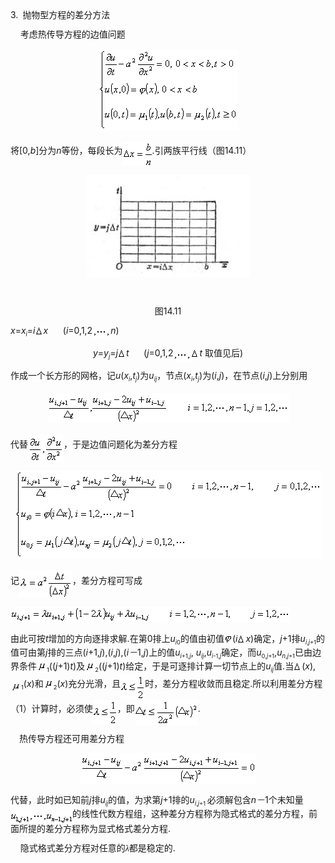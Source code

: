 <div class=Section1>
<p class=MsoNormal style='line-height:12.0pt;text-autospace:none;vertical-align:
bottom'><span lang=EN-US>3.</span><span lang=EN-US style='font-family:宋体_GB2312'>&nbsp;
</span><span lang=ZH-CN style='font-family:宋体_GB2312'>抛物型方程的差分方法</span></p>
<p class=MsoNormal style='line-height:12.0pt;text-autospace:none;vertical-align:
bottom'><span lang=EN-US>&nbsp;&nbsp;&nbsp; </span><span lang=ZH-CN
style='font-family:宋体_GB2312'>考虑热传导方程的边值问题</span></p>
<p class=MsoNormal align=center style='text-align:center;line-height:12.0pt;
text-autospace:none;vertical-align:bottom'><sub><span lang=EN-US><img
width=223 height=131 src="res/17e9d95da129bdd93c34fb6cc6aaaa52_5810_files/image002.gif"
u1:shapes="_x0000_i1025"></span></sub></p>
<p class=MsoNormal style='line-height:12.0pt;text-autospace:none;vertical-align:
bottom'><span lang=ZH-CN style='font-family:宋体_GB2312'>将</span><span
lang=EN-US>[0,<i>b</i>]</span><span lang=ZH-CN style='font-family:宋体_GB2312'>分为</span><i><span
lang=EN-US>n</span></i><span lang=ZH-CN style='font-family:宋体_GB2312'>等份，每段长为</span><sub><span
lang=EN-US><img width=47 height=39
src="res/17e9d95da129bdd93c34fb6cc6aaaa52_5810_files/image004.gif" u1:shapes="_x0000_i1026"
align=absmiddle></span></sub><span lang=EN-US>.</span><span lang=ZH-CN
style='font-family:宋体_GB2312'>引两族平行线（图</span><span lang=EN-US>14.11</span><span
lang=ZH-CN style='font-family:宋体_GB2312'>）</span></p>
<p class=MsoNormal align=center style='text-align:center;line-height:12.0pt;
text-autospace:none;vertical-align:bottom'><span lang=EN-US><img width=262
height=163 src="res/17e9d95da129bdd93c34fb6cc6aaaa52_5810_files/image006.jpg"
u1:shapes="_x0000_i1027"></span></p>
<p class=MsoNormal align=center style='text-align:center;line-height:12.0pt;
text-autospace:none;vertical-align:bottom'><span lang=EN-US>&nbsp;</span></p>
<p class=MsoNormal align=center style='text-align:center;line-height:12.0pt;
text-autospace:none;vertical-align:bottom'><span lang=ZH-CN style='font-family:
宋体_GB2312'>图</span><span lang=EN-US>14.11</span></p>
<p class=MsoNormal style='line-height:12.0pt;text-autospace:none;vertical-align:
bottom'><i><span lang=EN-US>x</span></i><span lang=EN-US>=<i>x</i></span><i><sub><span
lang=EN-US style='font-size:7.0pt'>i</span></sub></i><span lang=EN-US>=<i>i<img
width=13 height=19 src="res/17e9d95da129bdd93c34fb6cc6aaaa52_5810_files/1.gif" align=absmiddle>x</i>&nbsp;&nbsp;&nbsp;&nbsp;&nbsp;
(<i>i</i>=0,1,2<sub><img width=29 height=15
src="res/17e9d95da129bdd93c34fb6cc6aaaa52_5810_files/image008.gif" u1:shapes="_x0000_i1035"
align=absmiddle></sub><i>n</i>)</span></p>
<p class=MsoNormal align=center style='text-align:center;line-height:12.0pt;
text-autospace:none;vertical-align:bottom'><i><span lang=EN-US>y</span></i><span
lang=EN-US>=<i>y</i></span><i><sub><span lang=EN-US style='font-size:7.0pt'>j</span></sub></i><span
lang=EN-US>=<i>j<img width=13 height=19 src="res/17e9d95da129bdd93c34fb6cc6aaaa52_5810_files/1.gif"
align=absmiddle>t</i>&nbsp;&nbsp;&nbsp;&nbsp;&nbsp; (<i>j</i>=0,1,2<sub><img
width=29 height=15 src="res/17e9d95da129bdd93c34fb6cc6aaaa52_5810_files/image009.gif"
u1:shapes="_x0000_i1036" align=absmiddle></sub><i><img width=13 height=19
src="res/17e9d95da129bdd93c34fb6cc6aaaa52_5810_files/1.gif" align=absmiddle>t</i> </span><span lang=ZH-CN
style='font-family:宋体_GB2312'>取值见后</span><span lang=EN-US>)</span></p>
<p class=MsoNormal style='line-height:12.0pt;text-autospace:none;vertical-align:
bottom'><span lang=ZH-CN style='font-family:宋体_GB2312'>作成一个长方形的网格，记</span><i><span
lang=EN-US>u</span></i><span lang=EN-US>(<i>x</i></span><i><sub><span
lang=EN-US style='font-size:7.0pt'>i</span></sub></i><span lang=EN-US>,<i>t</i></span><i><sub><span
lang=EN-US style='font-size:7.0pt'>j</span></sub></i><span lang=EN-US>)</span><span
lang=ZH-CN style='font-family:宋体_GB2312'>为</span><i><span lang=EN-US>u</span></i><i><sub><span
lang=EN-US style='font-size:7.0pt'>ij</span></sub></i><span lang=ZH-CN
style='font-family:宋体_GB2312'>，节点</span><span lang=EN-US>(<i>x</i></span><i><sub><span
lang=EN-US style='font-size:7.0pt'>i</span></sub></i><span lang=EN-US>,<i>t</i></span><i><sub><span
lang=EN-US style='font-size:7.0pt'>j</span></sub></i><span lang=EN-US>)</span><span
lang=ZH-CN style='font-family:宋体_GB2312'>为</span><span lang=EN-US>(<i>i</i>,<i>j</i>)</span><span
lang=ZH-CN style='font-family:宋体_GB2312'>，在节点</span><span lang=EN-US>(<i>i</i>,<i>j</i>)</span><span
lang=ZH-CN style='font-family:宋体_GB2312'>上分别用</span></p>
<p class=MsoNormal align=center style='text-align:center;line-height:12.0pt;
text-autospace:none;vertical-align:bottom'><sub><span lang=EN-US><img
width=387 height=48 src="res/17e9d95da129bdd93c34fb6cc6aaaa52_5810_files/image011.gif"
u1:shapes="_x0000_i1037"></span></sub></p>
<p class=MsoNormal style='line-height:12.0pt;text-autospace:none;vertical-align:
bottom'><span lang=ZH-CN style='font-family:宋体_GB2312'>代替</span><sub><span
lang=EN-US><img width=57 height=44
src="res/17e9d95da129bdd93c34fb6cc6aaaa52_5810_files/image013.gif" u1:shapes="_x0000_i1038"
align=absmiddle></span></sub><span lang=ZH-CN style='font-family:宋体_GB2312'>，于是边值问题化为差分方程</span></p>
<p class=MsoNormal align=center style='text-align:center;line-height:12.0pt;
text-autospace:none;vertical-align:bottom'><sub><span lang=EN-US><img
width=491 height=141 src="res/17e9d95da129bdd93c34fb6cc6aaaa52_5810_files/image015.gif"
u1:shapes="_x0000_i1039"></span></sub></p>
<p class=MsoNormal style='line-height:12.0pt;text-autospace:none;vertical-align:
bottom'><span lang=ZH-CN style='font-family:宋体_GB2312'>记</span><sub><span
lang=EN-US><img width=85 height=45
src="res/17e9d95da129bdd93c34fb6cc6aaaa52_5810_files/image017.gif" u1:shapes="_x0000_i1040"
align=absmiddle></span></sub><span lang=ZH-CN style='font-family:宋体_GB2312'>，差分方程可写成</span></p>
<pre style='text-align:right;line-height:12.0pt;text-autospace:none;vertical-align:
bottom' align=right><sub><span lang=EN-US><img width=448 height=25
src="res/17e9d95da129bdd93c34fb6cc6aaaa52_5810_files/image019.gif" u1:shapes="_x0000_i1041"></span></sub><span
lang=EN-US>&nbsp;&nbsp;&nbsp;&nbsp;&nbsp;&nbsp;&nbsp;&nbsp;&nbsp;&nbsp;&nbsp;&nbsp;&nbsp;&nbsp;&nbsp;&nbsp;&nbsp;&nbsp;&nbsp;&nbsp;&nbsp;&nbsp;&nbsp;&nbsp;&nbsp;&nbsp; </span><span
lang=ZH-CN style='font-family:宋体_GB2312'>（</span><span lang=EN-US>1</span><span
lang=ZH-CN style='font-family:宋体_GB2312'>）</span></pre>
<p class=MsoNormal style='line-height:12.0pt;text-autospace:none;vertical-align:
bottom'><span lang=ZH-CN style='font-family:宋体_GB2312'>由此可按</span><i><span
lang=EN-US>t</span></i><span lang=ZH-CN style='font-family:宋体_GB2312'>增加的方向逐排求解</span><span
lang=EN-US>.</span><span lang=ZH-CN style='font-family:宋体_GB2312'>在第</span><span
lang=EN-US>0</span><span lang=ZH-CN style='font-family:宋体_GB2312'>排上</span><i><span
lang=EN-US>u</span></i><i><sub><span lang=EN-US style='font-size:7.0pt'>i</span></sub></i><sub><span
lang=EN-US style='font-size:7.0pt'>0</span></sub><span lang=ZH-CN
style='font-family:宋体_GB2312'>的值由初值</span><span lang=EN-US><img width=13
height=17 src="res/17e9d95da129bdd93c34fb6cc6aaaa52_5810_files/2.gif" align=absmiddle>(<i>i<img width=13
height=19 src="res/17e9d95da129bdd93c34fb6cc6aaaa52_5810_files/1.gif" align=absmiddle>x</i>)</span><span
lang=ZH-CN style='font-family:宋体_GB2312'>确定，</span><i><span lang=EN-US>j</span></i><span
lang=EN-US>+1</span><span lang=ZH-CN style='font-family:宋体_GB2312'>排</span><i><span
lang=EN-US>u</span></i><i><sub><span lang=EN-US style='font-size:7.0pt'>i</span></sub></i><sub><span
lang=EN-US style='font-size:7.0pt'>,<i>j</i>+1</span></sub><span lang=ZH-CN
style='font-family:宋体_GB2312'>的值可由第</span><i><span lang=EN-US>j</span></i><span
lang=ZH-CN style='font-family:宋体_GB2312'>排的三点</span><span lang=EN-US>(<i>i</i>+1,<i>j</i>),(<i>i</i>,<i>j</i>),(<i>i</i></span><i><span
lang=ZH-CN style='font-family:宋体_GB2312'>－</span></i><span lang=EN-US>1,<i>j</i>)</span><span
lang=ZH-CN style='font-family:宋体_GB2312'>上的值</span><i><span lang=EN-US>u</span></i><i><sub><span
lang=EN-US style='font-size:7.0pt'>i</span></sub></i><sub><span lang=EN-US
style='font-size:7.0pt'>+1,<i>j</i></span></sub><span lang=EN-US>, <i>u</i></span><i><sub><span
lang=EN-US style='font-size:7.0pt'>ij</span></sub></i><span lang=EN-US>,<i>u</i></span><i><sub><span
lang=EN-US style='font-size:7.0pt'>i</span></sub></i><sub><span lang=EN-US
style='font-size:7.0pt'>-1,<i>j</i></span></sub><span lang=ZH-CN
style='font-family:宋体_GB2312'>确定，而</span><i><span lang=EN-US>u</span></i><sub><span
lang=EN-US style='font-size:7.0pt'>0,<i>j</i>+1</span></sub><span lang=EN-US>,<i>u</i></span><i><sub><span
lang=EN-US style='font-size:7.0pt'>n</span></sub></i><sub><span lang=EN-US
style='font-size:7.0pt'>,<i>j</i>+1</span></sub><span lang=ZH-CN
style='font-family:宋体_GB2312'>已由边界条件</span><span lang=EN-US><img width=16
height=18 src="res/17e9d95da129bdd93c34fb6cc6aaaa52_5810_files/3.gif" align=absmiddle></span><sub><span
lang=EN-US style='font-size:7.0pt'>1</span></sub><span lang=EN-US>((<i>j</i>+1)<i>t</i>)</span><span
lang=ZH-CN style='font-family:宋体_GB2312'>及</span><span lang=EN-US><img
width=16 height=18 src="res/17e9d95da129bdd93c34fb6cc6aaaa52_5810_files/3.gif" align=absmiddle></span><sub><span
lang=EN-US style='font-size:7.0pt'>2</span></sub><span lang=EN-US>((<i>j</i>+1)<i>t</i>)</span><span
lang=ZH-CN style='font-family:宋体_GB2312'>给定，于是可逐排计算一切节点上的</span><i><span
lang=EN-US>u</span></i><i><sub><span lang=EN-US style='font-size:7.0pt'>ij</span></sub></i><span
lang=ZH-CN style='font-family:宋体_GB2312'>值</span><span lang=EN-US>.</span><span
lang=ZH-CN style='font-family:宋体_GB2312'>当</span><i><span lang=EN-US><img
width=13 height=19 src="res/17e9d95da129bdd93c34fb6cc6aaaa52_5810_files/1.gif" align=absmiddle></span></i><span
lang=EN-US>(<i>x</i>), <sub><img width=17 height=17
src="res/17e9d95da129bdd93c34fb6cc6aaaa52_5810_files/3.gif" align=absmiddle></sub></span><sub><span
lang=EN-US style='font-size:7.0pt'>1</span></sub><span lang=EN-US>(<i>x</i>)</span><span
lang=ZH-CN style='font-family:宋体_GB2312'>和</span><span lang=EN-US><img
width=16 height=18 src="res/17e9d95da129bdd93c34fb6cc6aaaa52_5810_files/3.gif" align=absmiddle></span><sub><span
lang=EN-US style='font-size:7.0pt'>2</span></sub><span lang=EN-US>(<i>x</i>)</span><span
lang=ZH-CN style='font-family:宋体_GB2312'>充分光滑，且</span><sub><span lang=EN-US><img
width=39 height=39 src="res/17e9d95da129bdd93c34fb6cc6aaaa52_5810_files/image021.gif"
u1:shapes="_x0000_i1042" align=absmiddle></span></sub><span lang=ZH-CN
style='font-family:宋体_GB2312'>时，差分方程收敛而且稳定</span><span lang=EN-US>.</span><span
lang=ZH-CN style='font-family:宋体_GB2312'>所以利用差分方程（</span><span lang=EN-US>1</span><span
lang=ZH-CN style='font-family:宋体_GB2312'>）计算时，必须使</span><sub><span lang=EN-US><img
width=39 height=39 src="res/17e9d95da129bdd93c34fb6cc6aaaa52_5810_files/image022.gif"
u1:shapes="_x0000_i1043" align=absmiddle></span></sub><span lang=ZH-CN
style='font-family:宋体_GB2312'>，即</span><sub><span lang=EN-US><img width=101
height=41 src="res/17e9d95da129bdd93c34fb6cc6aaaa52_5810_files/image024.gif"
u1:shapes="_x0000_i1044" align=absmiddle></span></sub><span lang=EN-US>.</span></p>
<p class=MsoNormal style='line-height:12.0pt;text-autospace:none;vertical-align:
bottom'><span lang=EN-US style='font-family:宋体_GB2312'>&nbsp;&nbsp;&nbsp; </span><span
lang=ZH-CN style='font-family:宋体_GB2312'>热传导方程还可用差分方程</span></p>
<p class=MsoNormal align=center style='text-align:center;line-height:12.0pt;
text-autospace:none;vertical-align:bottom'><sub><span lang=EN-US><img
width=281 height=49 src="res/17e9d95da129bdd93c34fb6cc6aaaa52_5810_files/image026.gif"
u1:shapes="_x0000_i1045"></span></sub></p>
<p class=MsoNormal style='line-height:12.0pt;text-autospace:none;vertical-align:
bottom'><span lang=ZH-CN style='font-family:宋体_GB2312'>代替，此时如已知前</span><i><span
lang=EN-US>j</span></i><span lang=ZH-CN style='font-family:宋体_GB2312'>排</span><i><span
lang=EN-US>u</span></i><i><sub><span lang=EN-US style='font-size:7.0pt'>ij</span></sub></i><span
lang=ZH-CN style='font-family:宋体_GB2312'>的值，为求第</span><i><span lang=EN-US>j</span></i><span
lang=EN-US>+1</span><span lang=ZH-CN style='font-family:宋体_GB2312'>排的</span><i><span
lang=EN-US>u</span></i><i><sub><span lang=EN-US style='font-size:7.0pt'>i</span></sub></i><sub><span
lang=EN-US style='font-size:7.0pt'>,<i>j</i>+1 </span></sub><span lang=ZH-CN
style='font-family:宋体_GB2312'>必须解包含</span><i><span lang=EN-US>n</span></i><i><span
lang=ZH-CN style='font-family:宋体_GB2312'>－</span></i><span lang=EN-US>1</span><span
lang=ZH-CN style='font-family:宋体_GB2312'>个未知量</span><sub><span lang=EN-US><img
width=99 height=21 src="res/17e9d95da129bdd93c34fb6cc6aaaa52_5810_files/image028.gif"
u1:shapes="_x0000_i1046" align=absmiddle></span></sub><span lang=ZH-CN
style='font-family:宋体_GB2312'>的线性代数方程组，这种差分方程称为隐式格式的差分方程，前面所提的差分方程称为显式格式差分方程</span><span
lang=EN-US>.</span></p>
<p class=MsoNormal style='line-height:12.0pt;text-autospace:none;vertical-align:
bottom'><span lang=EN-US>&nbsp;&nbsp;&nbsp; </span><span lang=ZH-CN
style='font-family:宋体_GB2312'>隐式格式差分方程对任意的<i>λ</i>都是稳定的</span><span lang=EN-US>.</span></p>
</div>